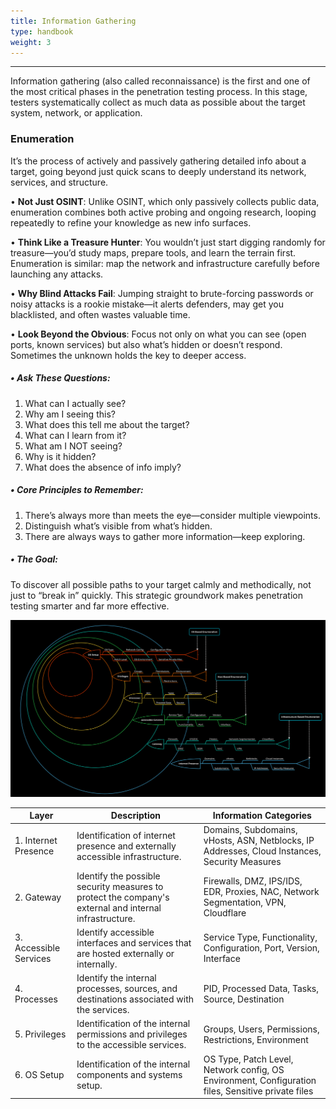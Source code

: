 ```yaml
---
title: Information Gathering
type: handbook
weight: 3
---
```

---

Information gathering (also called reconnaissance) is the first and one of the most critical phases in the penetration testing process. 
In this stage, testers systematically collect as much data as possible about the target system, network, or application.

### Enumeration

It’s the process of actively and passively gathering detailed info about a target, going beyond just quick scans to deeply understand its network, services, and structure.

• **Not Just OSINT**: 
Unlike OSINT, which only passively collects public data, enumeration combines both active probing and ongoing research, looping repeatedly to refine your knowledge as new info 
surfaces.

• **Think Like a Treasure Hunter**:
You wouldn’t just start digging randomly for treasure—you’d study maps, prepare tools, and learn the terrain first. Enumeration is similar: map the network and infrastructure carefully 
before launching any attacks.

• **Why Blind Attacks Fail**:
Jumping straight to brute-forcing passwords or noisy attacks is a rookie mistake—it alerts defenders, may get you blacklisted, and often wastes valuable time.

• **Look Beyond the Obvious**:
Focus not only on what you can see (open ports, known services) but also what’s hidden or doesn’t respond. Sometimes the unknown holds the key to deeper access.

##### • Ask These Questions:

1. What can I actually see?
2. Why am I seeing this?
3. What does this tell me about the target?
4. What can I learn from it?
5. What am I NOT seeing?
6. Why is it hidden?
7. What does the absence of info imply?

##### • Core Principles to Remember:

1. There’s always more than meets the eye—consider multiple viewpoints.
2. Distinguish what’s visible from what’s hidden.
3. There are always ways to gather more information—keep exploring.

##### • The Goal:
To discover all possible paths to your target calmly and methodically, not just to “break in” quickly. This strategic groundwork makes penetration testing smarter and far more effective.

![Enumeration Map](enumeration-map.png)


| Layer              | Description                                                                                     | Information Categories                                                                                          |
|--------------------|-------------------------------------------------------------------------------------------------|------------------------------------------------------------------------------------------------------------------|
| 1. Internet Presence | Identification of internet presence and externally accessible infrastructure.                  | Domains, Subdomains, vHosts, ASN, Netblocks, IP Addresses, Cloud Instances, Security Measures                  |
| 2. Gateway           | Identify the possible security measures to protect the company's external and internal infrastructure. | Firewalls, DMZ, IPS/IDS, EDR, Proxies, NAC, Network Segmentation, VPN, Cloudflare                              |
| 3. Accessible Services | Identify accessible interfaces and services that are hosted externally or internally.          | Service Type, Functionality, Configuration, Port, Version, Interface                                            |
| 4. Processes         | Identify the internal processes, sources, and destinations associated with the services.       | PID, Processed Data, Tasks, Source, Destination                                                                 |
| 5. Privileges        | Identification of the internal permissions and privileges to the accessible services.          | Groups, Users, Permissions, Restrictions, Environment                                                           |
| 6. OS Setup          | Identification of the internal components and systems setup.                                   | OS Type, Patch Level, Network config, OS Environment, Configuration files, Sensitive private files             |
